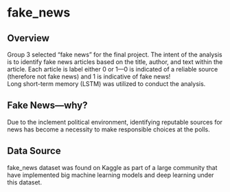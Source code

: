 # fake_news

## Overview
Group 3 selected “fake news” for the final project. The intent of the analysis is to identify fake news articles based on the title, author, and text within the article. Each article is label either 0 or 1—0 is indicated of a reliable source (therefore not fake news) and 1 is indicative of fake news!   
Long short-term memory (LSTM) was utilized to conduct the analysis. 

## Fake News—why?
Due to the inclement political environment, identifying reputable sources for news has become a necessity to make responsible choices at the polls.

## Data Source
fake_news dataset was found on Kaggle as part of a large community that have implemented big machine learning models and deep learning under this dataset.
